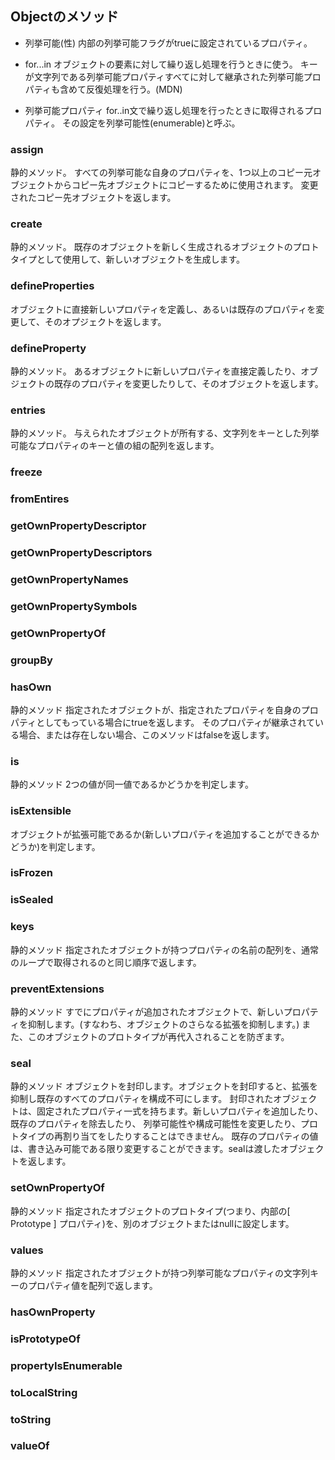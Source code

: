 ## Objectのメソッド

* 列挙可能(性)
内部の列挙可能フラグがtrueに設定されているプロパティ。

* for...in
オブジェクトの要素に対して繰り返し処理を行うときに使う。
キーが文字列である列挙可能プロパティすべてに対して継承された列挙可能プロパティも含めて反復処理を行う。(MDN)

* 列挙可能プロパティ
for..in文で繰り返し処理を行ったときに取得されるプロパティ。
その設定を列挙可能性(enumerable)と呼ぶ。


### assign
静的メソッド。
すべての列挙可能な自身のプロパティを、1つ以上のコピー元オブジェクトからコピー先オブジェクトにコピーするために使用されます。
変更されたコピー先オブジェクトを返します。

### create
静的メソッド。
既存のオブジェクトを新しく生成されるオブジェクトのプロトタイプとして使用して、新しいオブジェクトを生成します。

### defineProperties
オブジェクトに直接新しいプロパティを定義し、あるいは既存のプロパティを変更して、そのオプジェクトを返します。

### defineProperty
静的メソッド。
あるオブジェクトに新しいプロパティを直接定義したり、オブジェクトの既存のプロパティを変更したりして、そのオブジェクトを返します。

### entries
静的メソッド。
与えられたオブジェクトが所有する、文字列をキーとした列挙可能なプロパティのキーと値の組の配列を返します。

### freeze


### fromEntires


### getOwnPropertyDescriptor


### getOwnPropertyDescriptors


### getOwnPropertyNames


### getOwnPropertySymbols


### getOwnPropertyOf


### groupBy


### hasOwn
静的メソッド
指定されたオブジェクトが、指定されたプロパティを自身のプロパティとしてもっている場合にtrueを返します。
そのプロパティが継承されている場合、または存在しない場合、このメソッドはfalseを返します。

### is
静的メソッド
2つの値が同一値であるかどうかを判定します。

### isExtensible
オブジェクトが拡張可能であるか(新しいプロパティを追加することができるかどうか)を判定します。

### isFrozen


### isSealed


### keys
静的メソッド
指定されたオブジェクトが持つプロパティの名前の配列を、通常のループで取得されるのと同じ順序で返します。

### preventExtensions
静的メソッド
すでにプロパティが追加されたオブジェクトで、新しいプロパティを抑制します。(すなわち、オブジェクトのさらなる拡張を抑制します。)
また、このオブジェクトのプロトタイプが再代入されることを防ぎます。

### seal
静的メソッド
オブジェクトを封印します。オブジェクトを封印すると、拡張を抑制し既存のすべてのプロパティを構成不可にします。
封印されたオブジェクトは、固定されたプロパティ一式を持ちます。新しいプロパティを追加したり、既存のプロパティを除去したり、
列挙可能性や構成可能性を変更したり、プロトタイプの再割り当てをしたりすることはできません。
既存のプロパティの値は、書き込み可能である限り変更することができます。sealは渡したオブジェクトを返します。

### setOwnPropertyOf
静的メソッド
指定されたオブジェクトのプロトタイプ(つまり、内部の[ Prototype ] プロパティ)を、別のオブジェクトまたはnullに設定します。

### values
静的メソッド
指定されたオブジェクトが持つ列挙可能なプロパティの文字列キーのプロパティ値を配列で返します。

### hasOwnProperty


### isPrototypeOf


### propertyIsEnumerable


### toLocalString


### toString


### valueOf

